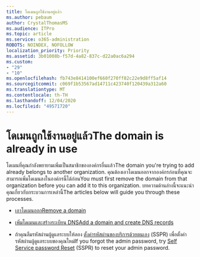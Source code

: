 ```yaml
---
title: โดเมนถูกใช้งานอยู่แล้ว
ms.author: pebaum
author: CrystalThomasMS
ms.audience: ITPro
ms.topic: article
ms.service: o365-administration
ROBOTS: NOINDEX, NOFOLLOW
localization_priority: Priority
ms.assetid: 3b01008b-f57d-4a82-837c-d22a0ac6a294
ms.custom:
- "29"
- "10"
ms.openlocfilehash: fb743e8414100ef660f270ff82c22e9d8ff5af14
ms.sourcegitcommit: c069f1b53567ad14711c423740f120439a312a60
ms.translationtype: MT
ms.contentlocale: th-TH
ms.lasthandoff: 12/04/2020
ms.locfileid: "49571720"
---
```

# <a name="the-domain-is-already-in-use"></a><span data-ttu-id="6d451-102">โดเมนถูกใช้งานอยู่แล้ว</span><span class="sxs-lookup"><span data-stu-id="6d451-102">The domain is already in use</span></span>

<span data-ttu-id="6d451-103">โดเมนที่คุณกำลังพยายามเพิ่มเป็นสมาชิกขององค์กรอื่นแล้ว</span><span class="sxs-lookup"><span data-stu-id="6d451-103">The domain you're trying to add already belongs to another organization.</span></span> <span data-ttu-id="6d451-104">คุณต้องเอาโดเมนออกจากองค์กรก่อนที่คุณจะสามารถเพิ่มโดเมนลงในองค์กรนี้ได้ก่อน</span><span class="sxs-lookup"><span data-stu-id="6d451-104">You must first remove the domain from that organization before you can add it to this organization.</span></span> <span data-ttu-id="6d451-105">บทความด้านล่างนี้จะแนะนำคุณเกี่ยวกับกระบวนการเหล่านี้</span><span class="sxs-lookup"><span data-stu-id="6d451-105">The articles below will guide you through these processes.</span></span>
  
- [<span data-ttu-id="6d451-106">เอาโดเมนออก</span><span class="sxs-lookup"><span data-stu-id="6d451-106">Remove a domain</span></span>](https://docs.microsoft.com/microsoft-365/admin/get-help-with-domains/remove-a-domain)

- [<span data-ttu-id="6d451-107">เพิ่มโดเมนและสร้างระเบียน DNS</span><span class="sxs-lookup"><span data-stu-id="6d451-107">Add a domain and create DNS records</span></span>](https://docs.microsoft.com/microsoft-365/admin/get-help-with-domains/create-dns-records-at-any-dns-hosting-provider)

- <span data-ttu-id="6d451-108">ถ้าคุณลืมรหัสผ่านผู้ดูแลระบบให้ลอง [ตั้งค่ารหัสผ่านของบริการด้วยตนเอง](https://passwordreset.microsoftonline.com/) (SSPR) เพื่อตั้งค่ารหัสผ่านผู้ดูแลระบบของคุณใหม่</span><span class="sxs-lookup"><span data-stu-id="6d451-108">If you forgot the admin password, try [Self Service password Reset](https://passwordreset.microsoftonline.com/) (SSPR) to reset your admin password.</span></span>

